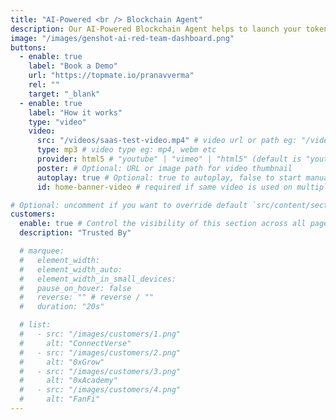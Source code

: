 ```yaml
---
title: "AI-Powered <br /> Blockchain Agent"
description: Our AI-Powered Blockchain Agent helps to launch your token in seconds with AI.
image: "/images/genshot-ai-red-team-dashboard.png"
buttons:
  - enable: true
    label: "Book a Demo"
    url: "https://topmate.io/pranavverma"
    rel: ""
    target: "_blank"
  - enable: true
    label: "How it works"
    type: "video"
    video:
      src: "/videos/saas-test-video.mp4" # video url or path eg: "/videos/test-video.mp4" or "https://example.com/test-video.mp4"
      type: mp3 # video type eg: mp4, webm etc
      provider: html5 # "youtube" | "vimeo" | "html5" (default is "youtube")
      poster: # Optional: URL or image path for video thumbnail
      autoplay: true # Optional: true to autoplay, false to start manually (default is false)
      id: home-banner-video # required if same video is used on multiple time on same page

# Optional: uncomment if you want to override default `src/content/sections/english/customers.md` content
customers:
  enable: true # Control the visibility of this section across all pages where it is used
  description: "Trusted By"

  # marquee:
  #   element_width:
  #   element_width_auto:
  #   element_width_in_small_devices:
  #   pause_on_hover: false
  #   reverse: "" # reverse / ""
  #   duration: "20s"

  # list:
  #   - src: "/images/customers/1.png"
  #     alt: "ConnectVerse"
  #   - src: "/images/customers/2.png"
  #     alt: "0xGrow"
  #   - src: "/images/customers/3.png"
  #     alt: "0xAcademy"
  #   - src: "/images/customers/4.png"
  #     alt: "FanFi"
---
```

